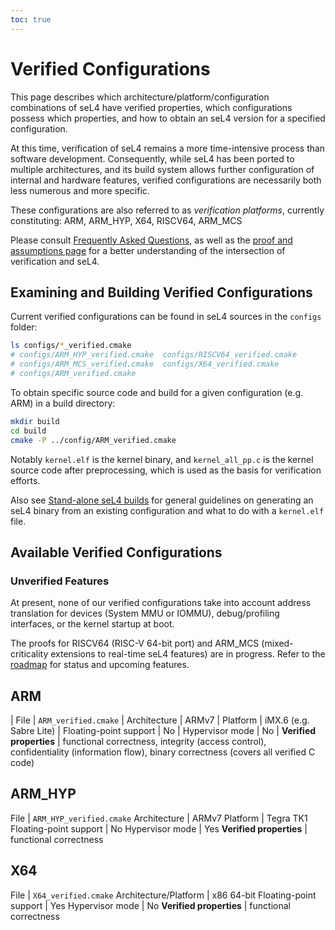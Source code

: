 ```yaml
---
toc: true
---
```


# Verified Configurations

This page describes which architecture/platform/configuration
combinations of seL4 have verified properties, which configurations
possess which properties, and how to obtain an seL4 version for a
specified configuration.

At this time, verification of seL4 remains a more time-intensive process
than software development. Consequently, while seL4 has been ported to
multiple architectures, and its build system allows further
configuration of internal and hardware features, verified configurations
are necessarily both less numerous and more specific.

These configurations are also referred to as *verification platforms*,
currently constituting: ARM, ARM\_HYP, X64, RISCV64, ARM\_MCS

Please consult [Frequently Asked
Questions](FrequentlyAskedQuestions), as well as the [proof and
assumptions page](http://sel4.systems/Info/FAQ/proof.pml) for a better
understanding of the intersection of verification and seL4.

## Examining and Building Verified Configurations

Current verified configurations can be found in seL4 sources in the
`configs` folder:
```sh
ls configs/*_verified.cmake
# configs/ARM_HYP_verified.cmake  configs/RISCV64_verified.cmake
# configs/ARM_MCS_verified.cmake  configs/X64_verified.cmake
# configs/ARM_verified.cmake
```

To obtain specific source code and build for a given configuration (e.g.
ARM) in a build directory:
```sh
mkdir build
cd build
cmake -P ../config/ARM_verified.cmake
```

Notably ``kernel.elf`` is the kernel binary, and ``kernel_all_pp.c`` is
the kernel source code after preprocessing, which is used as the basis
for verification efforts.

Also see [Stand-alone seL4 builds](Developing/Building/seL4Standalone)
for general guidelines on generating an seL4 binary from an existing
configuration and what to do with a ``kernel.elf`` file.

## Available Verified Configurations

### Unverified Features

At present, none of our verified configurations take into account
address translation for devices (System MMU or IOMMU), debug/profiling
interfaces, or the kernel startup at boot.

The proofs for RISCV64 (RISC-V 64-bit port) and ARM\_MCS
(mixed-criticality extensions to real-time seL4 features) are in
progress. Refer to the [roadmap](https://sel4.systems/Info/Roadmap/) for
status and upcoming features.

## ARM

| File | `ARM_verified.cmake`
| Architecture | ARMv7
| Platform | iMX.6 (e.g. Sabre Lite)
| Floating-point support | No
| Hypervisor mode | No
| **Verified properties** | functional correctness, integrity (access control), confidentiality (information flow), binary correctness (covers all verified C code)

## ARM\_HYP

File | `ARM_HYP_verified.cmake`
Architecture | ARMv7
Platform | Tegra TK1
Floating-point support | No
Hypervisor mode | Yes
**Verified properties** | functional correctness

## X64

File | `X64_verified.cmake`
Architecture/Platform | x86 64-bit
Floating-point support | Yes
Hypervisor mode | No
**Verified properties** | functional correctness


